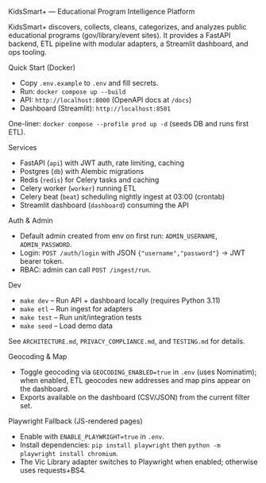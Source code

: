 KidsSmart+ — Educational Program Intelligence Platform

KidsSmart+ discovers, collects, cleans, categorizes, and analyzes public educational programs (gov/library/event sites). It provides a FastAPI backend, ETL pipeline with modular adapters, a Streamlit dashboard, and ops tooling.

Quick Start (Docker)
- Copy `.env.example` to `.env` and fill secrets.
- Run: `docker compose up --build`
- API: `http://localhost:8000` (OpenAPI docs at `/docs`)
- Dashboard (Streamlit): `http://localhost:8501`

One-liner: `docker compose --profile prod up -d` (seeds DB and runs first ETL).

Services
- FastAPI (`api`) with JWT auth, rate limiting, caching
- Postgres (`db`) with Alembic migrations
- Redis (`redis`) for Celery tasks and caching
- Celery worker (`worker`) running ETL
- Celery beat (`beat`) scheduling nightly ingest at 03:00 (crontab)
- Streamlit dashboard (`dashboard`) consuming the API

Auth & Admin
- Default admin created from env on first run: `ADMIN_USERNAME`, `ADMIN_PASSWORD`.
- Login: `POST /auth/login` with JSON `{"username","password"}` → JWT bearer token.
- RBAC: admin can call `POST /ingest/run`.

Dev
- `make dev` – Run API + dashboard locally (requires Python 3.11)
- `make etl` – Run ingest for adapters
- `make test` – Run unit/integration tests
- `make seed` – Load demo data

See `ARCHITECTURE.md`, `PRIVACY_COMPLIANCE.md`, and `TESTING.md` for details.

Geocoding & Map
- Toggle geocoding via `GEOCODING_ENABLED=true` in `.env` (uses Nominatim); when enabled, ETL geocodes new addresses and map pins appear on the dashboard.
- Exports available on the dashboard (CSV/JSON) from the current filter set.

Playwright Fallback (JS-rendered pages)
- Enable with `ENABLE_PLAYWRIGHT=true` in `.env`.
- Install dependencies: `pip install playwright` then `python -m playwright install chromium`.
- The Vic Library adapter switches to Playwright when enabled; otherwise uses requests+BS4.
